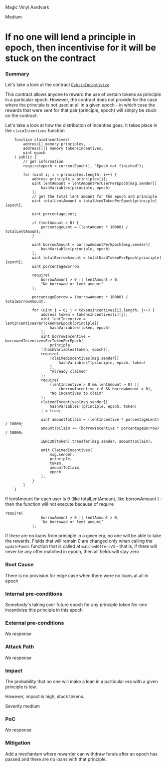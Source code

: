 Magic Vinyl Aardvark

Medium

# If no one will lend a principle in epoch, then incentivise for it will be stuck on the contract

### Summary

Let's take a look at the contract 
[`DebitaIncentivize`](https://github.com/sherlock-audit/2024-11-debita-finance-v3/blob/main/Debita-V3-Contracts/contracts/DebitaIncentives.sol#L5).

This contract allows anyone to reward the use of certain tokens as principle in a particular epoch.
However, the contract does not provide for the case where the principle is not used at all in a given epoch - in which case the rewards that were sent for that pair (principle, epoch) will simply be stuck on the contract.

Let's take a look at how the distribution of incenties goes. It takes place in the `claimIncentives` function

```solidity
    function claimIncentives(
        address[] memory principles,
        address[][] memory tokensIncentives,
        uint epoch
    ) public {
        // get information
        require(epoch < currentEpoch(), "Epoch not finished");

        for (uint i; i < principles.length; i++) {
            address principle = principles[i];
            uint lentAmount = lentAmountPerUserPerEpoch[msg.sender][
                hashVariables(principle, epoch)
            ];
            // get the total lent amount for the epoch and principle
            uint totalLentAmount = totalUsedTokenPerEpoch[principle][epoch];

            uint porcentageLent;

            if (lentAmount > 0) {
                porcentageLent = (lentAmount * 10000) / totalLentAmount;
            }

            uint borrowAmount = borrowAmountPerEpoch[msg.sender][
                hashVariables(principle, epoch)
            ];
            uint totalBorrowAmount = totalUsedTokenPerEpoch[principle][epoch];
            uint porcentageBorrow;

            require(
                borrowAmount > 0 || lentAmount > 0,
                "No borrowed or lent amount"
            );

            porcentageBorrow = (borrowAmount * 10000) / totalBorrowAmount;

            for (uint j = 0; j < tokensIncentives[i].length; j++) {
                address token = tokensIncentives[i][j];
                uint lentIncentive = lentIncentivesPerTokenPerEpoch[principle][
                    hashVariables(token, epoch)
                ];
                uint borrowIncentive = borrowedIncentivesPerTokenPerEpoch[
                    principle
                ][hashVariables(token, epoch)];
                require(
                    !claimedIncentives[msg.sender][
                        hashVariablesT(principle, epoch, token)
                    ],
                    "Already claimed"
                );
                require(
                    (lentIncentive > 0 && lentAmount > 0) ||
                        (borrowIncentive > 0 && borrowAmount > 0),
                    "No incentives to claim"
                );
                claimedIncentives[msg.sender][
                    hashVariablesT(principle, epoch, token)
                ] = true;

                uint amountToClaim = (lentIncentive * porcentageLent) / 10000;
                amountToClaim += (borrowIncentive * porcentageBorrow) / 10000;

                IERC20(token).transfer(msg.sender, amountToClaim);

                emit ClaimedIncentives(
                    msg.sender,
                    principle,
                    token,
                    amountToClaim,
                    epoch
                );
            }
        }
    }
```

If lentAmount for each user is 0 (like totalLentAmount, like borrowAmount ) - then the function will not execute because of require
```solidity
require(
                borrowAmount > 0 || lentAmount > 0,
                ‘No borrowed or lent amount’
            );
```
If there are no loans from principle in a given era, no one will be able to take the rewards. 
Fields that will remain 0 are changed only when calling the `updateFunds` function that is called at `matchedOffersV3` - that is, if there will never be any offer matched in epoch, then all fields will stay zero

### Root Cause

There is no provision for edge case when there were no loans at all in epoch

### Internal pre-conditions

Somebody's taking over future epoch for any principle token
No-one incentivize this principle in this epoch

### External pre-conditions

_No response_

### Attack Path

_No response_

### Impact

The probability that no one will make a loan in a particular era with a given principle is low.

However, impact is high, stuck tokens.

Severity medium

### PoC

_No response_

### Mitigation

Add a mechanism where rewarder can withdraw funds after an epoch has passed and there are no loans with that principle.